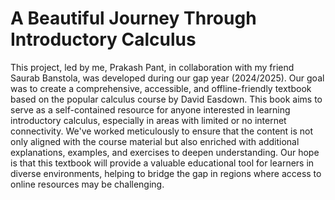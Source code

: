 # A Beautiful Journey Through Introductory Calculus
This project, led by me, Prakash Pant, in collaboration with my friend Saurab Banstola, was developed during our gap year (2024/2025). Our goal was to create a comprehensive, accessible, and offline-friendly textbook based on the popular calculus course by David Easdown. This book aims to serve as a self-contained resource for anyone interested in learning introductory calculus, especially in areas with limited or no internet connectivity. We've worked meticulously to ensure that the content is not only aligned with the course material but also enriched with additional explanations, examples, and exercises to deepen understanding. Our hope is that this textbook will provide a valuable educational tool for learners in diverse environments, helping to bridge the gap in regions where access to online resources may be challenging.
